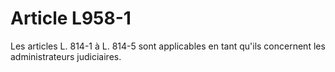 # Article L958-1

Les articles L. 814-1 à L. 814-5 sont applicables en tant qu'ils concernent les administrateurs judiciaires.

